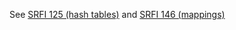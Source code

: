 See [SRFI 125 (hash tables)](https://srfi.schemers.org/srfi-125/srfi-125.html) and [SRFI 146 (mappings)](http://srfi.schemers.org/srfi-146/srfi-146.html)